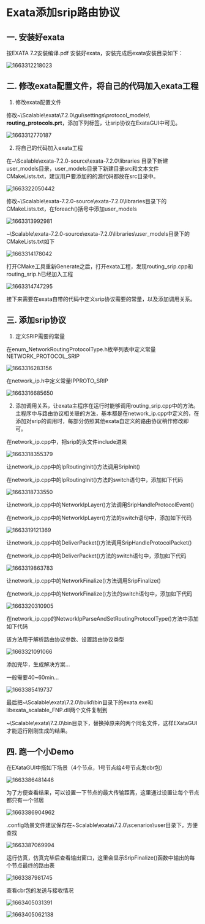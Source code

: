 # Exata添加srip路由协议

## 一. 安装好exata

按EXATA 7.2安装编译.pdf 安装好exata，安装完成后exata安装目录如下：

![1663312218023](.\assets\1663312218023.png)

## 二. 修改exata配置文件，将自己的代码加入exata工程

1. 修改exata配置文件

修改~\Scalable\exata\7.2.0\gui\settings\protocol_models\ **routing_protocols.prt**，添加下列标签，让srip协议在ExataGUI中可见。

![1663312770187](./assets/1663312770187.png)

2. 将自己的代码加入exata工程

在~\Scalable\exata-7.2.0-source\exata-7.2.0\libraries 目录下新建user_models目录，user_models目录下新建目录src和文本文件CMakeLists.txt，建议用户要添加的的源代码都放在src目录中。

![1663322050442](.\assets\1663322050442.png)

修改~\Scalable\exata-7.2.0-source\exata-7.2.0\libraries目录下的CMakeLists.txt，在foreach()括号中添加user_models

![1663313992981](.\assets\1663313992981.png)

~\Scalable\exata-7.2.0-source\exata-7.2.0\libraries\user_models目录下的CMakeLists.txt如下

![1663314178042](.\assets\1663314178042.png)

打开CMake工具重新Generate之后，打开exata工程，发现routing_srip.cpp和routing_srip.h已经加入工程

![1663314747295](.\assets\1663314747295.png)

接下来需要在exata自带的代码中定义srip协议需要的常量，以及添加调用关系。

## 三. 添加srip协议

1. 定义SRIP需要的常量

在enum_NetworkRoutingProtocolType.h枚举列表中定义常量NETWORK_PROTOCOL_SRIP

![1663316283156](.\assets\1663316283156.png)

在network_ip.h中定义常量IPPROTO_SRIP

![1663316685650](.\assets\1663316685650.png)

2. 添加调用关系，让exata主程序在运行时能够调用routing_srip.cpp中的方法。主程序中与路由协议相关联的方法，基本都是在network_ip.cpp中定义的，在添加对srip的调用时，每部分仿照其他exata自定义的路由协议稍作修改即可。

在network_ip.cpp中，把srip的头文件include进来

![1663318355379](.\assets\1663318355379.png)

让network_ip.cpp中的IpRoutingInit()方法调用SripInit()

在network_ip.cpp中的IpRoutingInit()方法的switch语句中，添加如下代码

![1663318733550](.\assets\1663318733550.png)

让network_ip.cpp中的NetworkIpLayer()方法调用SripHandleProtocolEvent()

在network_ip.cpp中的NetworkIpLayer()方法的switch语句中，添加如下代码

![1663319121369](.\assets\1663319121369.png)

让network_ip.cpp中的DeliverPacket()方法调用SripHandleProtocolPacket()

在network_ip.cpp中的DeliverPacket()方法的switch语句中，添加如下代码

![1663319863783](.\assets\1663319863783.png)

让network_ip.cpp中的NetworkFinalize()方法调用SripFinalize()

在network_ip.cpp中的NetworkFinalize()方法的switch语句中，添加如下代码

![1663320310905](.\assets\1663320310905.png)

在network_ip.cpp的NetworkIpParseAndSetRoutingProtocolType()方法中添加如下代码

该方法用于解析路由协议参数、设置路由协议类型

![1663321091066](.\assets\1663321091066.png)

添加完毕，生成解决方案...

一般需要40~60min...

![1663385419737](.\assets\1663385419737.png)

最后把~\Scalable\exata\7.2.0\bulid\bin目录下的exata.exe和libexata_scalable_FNP.dll两个文件复制到

~\Scalable\exata\7.2.0\bin目录下，替换掉原来的两个同名文件，这样EXataGUI才能运行刚刚生成的结果。

## 四. 跑一个小Demo

在EXataGUI中搭如下场景（4个节点，1号节点给4号节点发cbr包）

![1663386481446](.\assets\1663386481446.png)

为了方便查看结果，可以设置一下节点的最大传输距离，这里通过设置让每个节点都只有一个邻居

![1663386904962](.\assets\1663386904962.png)

.config场景文件建议保存在~Scalable\exata\7.2.0\scenarios\user目录下，方便查找

![1663387069994](.\assets\1663387069994.png)

运行仿真，仿真完毕后查看输出窗口，这里会显示SripFinalize()函数中输出的每个节点最终的路由表

![1663387981745](.\assets\1663387981745.png)

查看cbr包的发送与接收情况

![1663405031391](.\assets\1663405031391.png)

![1663405062138](.\assets\1663405062138.png)

